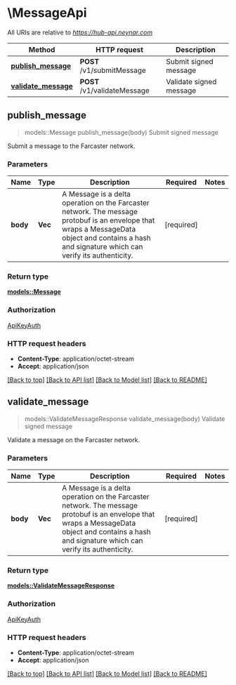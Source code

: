 # \MessageApi

All URIs are relative to *https://hub-api.neynar.com*

Method | HTTP request | Description
------------- | ------------- | -------------
[**publish_message**](MessageApi.md#publish_message) | **POST** /v1/submitMessage | Submit signed message
[**validate_message**](MessageApi.md#validate_message) | **POST** /v1/validateMessage | Validate signed message



## publish_message

> models::Message publish_message(body)
Submit signed message

Submit a message to the Farcaster network.

### Parameters


Name | Type | Description  | Required | Notes
------------- | ------------- | ------------- | ------------- | -------------
**body** | **Vec<u8>** | A Message is a delta operation on the Farcaster network. The message protobuf is an envelope that wraps a MessageData object and contains a hash and signature which can verify its authenticity.  | [required] |

### Return type

[**models::Message**](Message.md)

### Authorization

[ApiKeyAuth](../README.md#ApiKeyAuth)

### HTTP request headers

- **Content-Type**: application/octet-stream
- **Accept**: application/json

[[Back to top]](#) [[Back to API list]](../README.md#documentation-for-api-endpoints) [[Back to Model list]](../README.md#documentation-for-models) [[Back to README]](../README.md)


## validate_message

> models::ValidateMessageResponse validate_message(body)
Validate signed message

Validate a message on the Farcaster network.

### Parameters


Name | Type | Description  | Required | Notes
------------- | ------------- | ------------- | ------------- | -------------
**body** | **Vec<u8>** | A Message is a delta operation on the Farcaster network. The message protobuf is an envelope that wraps a MessageData object and contains a hash and signature which can verify its authenticity.  | [required] |

### Return type

[**models::ValidateMessageResponse**](ValidateMessageResponse.md)

### Authorization

[ApiKeyAuth](../README.md#ApiKeyAuth)

### HTTP request headers

- **Content-Type**: application/octet-stream
- **Accept**: application/json

[[Back to top]](#) [[Back to API list]](../README.md#documentation-for-api-endpoints) [[Back to Model list]](../README.md#documentation-for-models) [[Back to README]](../README.md)

